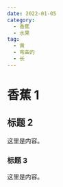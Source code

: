 ```yaml
---
date: 2022-01-05
category:
  - 香蕉
  - 水果
tag:
  - 黄
  - 弯曲的
  - 长
---
```


<!-- more -->

# 香蕉 1

## 标题 2

这里是内容。

### 标题 3

这里是内容。
